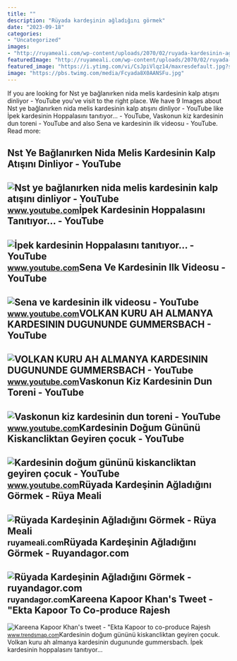 ```yaml
---
title: ""
description: "Rüyada kardeşinin ağladığını görmek"
date: "2023-09-18"
categories:
- "Uncategorized"
images:
- "http://ruyameali.com/wp-content/uploads/2070/02/ruyada-kardesinin-agladigini-gormek-300x200.jpg"
featuredImage: "http://ruyameali.com/wp-content/uploads/2070/02/ruyada-kardesinin-agladigini-gormek-300x200.jpg"
featured_image: "https://i.ytimg.com/vi/CsJpiVlqz14/maxresdefault.jpg?sqp=-oaymwEmCIAKENAF8quKqQMa8AEB-AGUA4AC0AWKAgwIABABGGUgVChIMA8=&amp;rs=AOn4CLD6MN5bJyt_fs0f9e9g6BrQOxor7w"
image: "https://pbs.twimg.com/media/Fcyada8X0AANSFu.jpg"
---
```


If you are looking for Nst ye bağlanırken nida melis kardesinin kalp atışını dinliyor - YouTube you've visit to the right place. We have 9 Images about Nst ye bağlanırken nida melis kardesinin kalp atışını dinliyor - YouTube like İpek kardesinin Hoppalasını tanıtıyor... - YouTube, Vaskonun kiz kardesinin dun toreni - YouTube and also Sena ve kardesinin ilk videosu - YouTube. Read more:

Nst Ye Bağlanırken Nida Melis Kardesinin Kalp Atışını Dinliyor - YouTube
------------------------------------------------------------------------

 ![Nst ye bağlanırken nida melis kardesinin kalp atışını dinliyor - YouTube](https://i.ytimg.com/vi/PvBs9BHtqsM/maxresdefault.jpg?sqp=-oaymwEmCIAKENAF8quKqQMa8AEB-AHIAYAC6AKKAgwIABABGGUgRyhCMA8=&rs=AOn4CLA0G5cofqAH8hgaCB42GT52gqzHDQ) <small>www.youtube.com</small>İpek Kardesinin Hoppalasını Tanıtıyor... - YouTube
--------------------------------------------------

 ![İpek kardesinin Hoppalasını tanıtıyor... - YouTube](https://i.ytimg.com/vi/CsJpiVlqz14/maxresdefault.jpg?sqp=-oaymwEmCIAKENAF8quKqQMa8AEB-AGUA4AC0AWKAgwIABABGGUgVChIMA8=&rs=AOn4CLD6MN5bJyt_fs0f9e9g6BrQOxor7w) <small>www.youtube.com</small>Sena Ve Kardesinin Ilk Videosu - YouTube
----------------------------------------

 ![Sena ve kardesinin ilk videosu - YouTube](https://i.ytimg.com/vi/ewNHr5xPCGI/maxresdefault.jpg?sqp=-oaymwEmCIAKENAF8quKqQMa8AEB-AGUA4AC0AWKAgwIABABGGUgWShPMA8=&rs=AOn4CLBt6OV_5wZGFk-GDW4d4rwK0gDjEw) <small>www.youtube.com</small>VOLKAN KURU AH ALMANYA KARDESININ DUGUNUNDE GUMMERSBACH - YouTube
-----------------------------------------------------------------

 ![VOLKAN KURU AH ALMANYA KARDESININ DUGUNUNDE GUMMERSBACH - YouTube](https://i.ytimg.com/vi/mYKG2DZD9P8/maxresdefault.jpg) <small>www.youtube.com</small>Vaskonun Kiz Kardesinin Dun Toreni - YouTube
--------------------------------------------

 ![Vaskonun kiz kardesinin dun toreni - YouTube](https://i.ytimg.com/vi/IT3OGyd6KLk/maxresdefault.jpg?sqp=-oaymwEmCIAKENAF8quKqQMa8AEB-AHUBoAC4AOKAgwIABABGGUgUihKMA8=&rs=AOn4CLDggwOyab3oUr8QVBwuqMpZhfCfZQ) <small>www.youtube.com</small>Kardesinin Doğum Gününü Kiskancliktan Geyiren çocuk - YouTube
-------------------------------------------------------------

 ![Kardesinin doğum gününü kiskancliktan geyiren çocuk - YouTube](https://i.ytimg.com/vi/w818DTe9R6A/maxres2.jpg?sqp=-oaymwEoCIAKENAF8quKqQMcGADwAQH4AYwCgALgA4oCDAgAEAEYZSBlKGUwDw==&rs=AOn4CLCa5qemUICKtnVciDef4vkHupy57g) <small>www.youtube.com</small>Rüyada Kardeşinin Ağladığını Görmek - Rüya Meali
------------------------------------------------

 ![Rüyada Kardeşinin Ağladığını Görmek - Rüya Meali](http://ruyameali.com/wp-content/uploads/2070/02/ruyada-kardesinin-agladigini-gormek-300x200.jpg) <small>ruyameali.com</small>Rüyada Kardeşinin Ağladığını Görmek - Ruyandagor.com
----------------------------------------------------

 ![Rüyada Kardeşinin Ağladığını Görmek - ruyandagor.com](https://images.ruyandagor.com/2017/04/kardesinin-agladigini-gormek-1242.jpg) <small>ruyandagor.com</small>Kareena Kapoor Khan's Tweet - "Ekta Kapoor To Co-produce Rajesh
---------------------------------------------------------------

 ![Kareena Kapoor Khan's tweet - "Ekta Kapoor to co-produce Rajesh](https://pbs.twimg.com/media/Fcyada8X0AANSFu.jpg) <small>www.trendsmap.com</small>Kardesinin doğum gününü kiskancliktan geyiren çocuk. Volkan kuru ah almanya kardesinin dugununde gummersbach. İpek kardesinin hoppalasını tanıtıyor...
